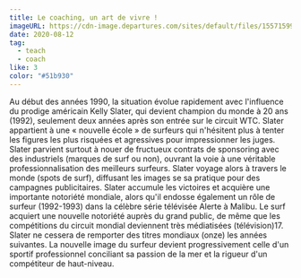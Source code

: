 ```yaml
---
title: Le coaching, un art de vivre !
imageURL: https://cdn-image.departures.com/sites/default/files/1557159948/hawaii-surfing-sport-pacific-ocean-usa-HAWAIISURF0519.jpg
date: 2020-08-12
tag:
  - teach
  - coach
like: 3
color: "#51b930"
---
```



Au début des années 1990, la situation évolue rapidement avec l'influence du prodige américain Kelly Slater, qui devient champion du monde à 20 ans (1992), seulement deux années après son entrée sur le circuit WTC. Slater appartient à une « nouvelle école » de surfeurs qui n'hésitent plus à tenter les figures les plus risquées et agressives pour impressionner les juges. Slater parvient surtout à nouer de fructueux contrats de sponsoring avec des industriels (marques de surf ou non), ouvrant la voie à une véritable professionnalisation des meilleurs surfeurs. Slater voyage alors à travers le monde (spots de surf), diffusant les images se sa pratique pour des campagnes publicitaires. Slater accumule les victoires et acquière une importante notoriété mondiale, alors qu'il endosse également un rôle de surfeur (1992-1993) dans la célèbre série télévisée Alerte à Malibu. Le surf acquiert une nouvelle notoriété auprès du grand public, de même que les compétitions du circuit mondial deviennent très médiatisées (télévision)17. Slater ne cessera de remporter des titres mondiaux (onze) les années suivantes. La nouvelle image du surfeur devient progressivement celle d'un sportif professionnel conciliant sa passion de la mer et la rigueur d'un compétiteur de haut-niveau.

